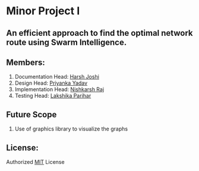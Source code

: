 # Minor Project I

## An efficient approach to find the optimal network route using Swarm Intelligence.

## Members:

1. Documentation Head: [Harsh Joshi](https://www.github.com/josharsh)
2. Design Head: [Priyanka Yadav](https://www.github.com/Priyanka488)
3. Implementation Head: [Nishkarsh Raj](https://www.github.com/NishkarshRaj)
4. Testing Head: [Lakshika Parihar](https://www.github.com/lakshika1064)

## Future Scope

1. Use of graphics library to visualize the graphs

## License: 

Authorized [MIT](LICENSE) License 
